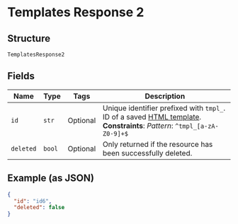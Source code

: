 
# Templates Response 2

## Structure

`TemplatesResponse2`

## Fields

| Name | Type | Tags | Description |
|  --- | --- | --- | --- |
| `id` | `str` | Optional | Unique identifier prefixed with `tmpl_`. ID of a saved [HTML template](#section/HTML-Templates).<br>**Constraints**: *Pattern*: `^tmpl_[a-zA-Z0-9]+$` |
| `deleted` | `bool` | Optional | Only returned if the resource has been successfully deleted. |

## Example (as JSON)

```json
{
  "id": "id6",
  "deleted": false
}
```

